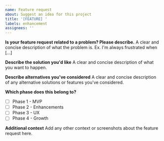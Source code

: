```yaml
---
name: Feature request
about: Suggest an idea for this project
title: '[FEATURE] '
labels: enhancement
assignees: ''
---
```


**Is your feature request related to a problem? Please describe.**
A clear and concise description of what the problem is. Ex. I'm always frustrated when [...]

**Describe the solution you'd like**
A clear and concise description of what you want to happen.

**Describe alternatives you've considered**
A clear and concise description of any alternative solutions or features you've considered.

**Which phase does this belong to?**
- [ ] Phase 1 - MVP
- [ ] Phase 2 - Enhancements
- [ ] Phase 3 - UX
- [ ] Phase 4 - Growth

**Additional context**
Add any other context or screenshots about the feature request here.

